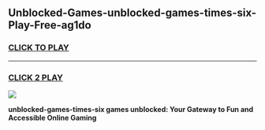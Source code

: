 
## Unblocked-Games-unblocked-games-times-six-Play-Free-ag1do
<h3>
<a href="https://premium76.site?title=unblocked-games-times-six&ref=12A">CLICK TO PLAY</a></h3>
<hr>

<h3>
<a href="https://premium76.site?title=unblocked-games-times-six&ref=12A">CLICK 2 PLAY</a>
  
</h3>

<a href="https://premium76.site?title=unblocked-games-times-six&ref=12A"><img src="https://clearcache.store/games.png"></a>


**unblocked-games-times-six games unblocked: Your Gateway to Fun and Accessible Online Gaming**
